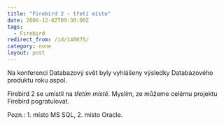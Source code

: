 ```yaml
---
title: "Firebird 2 - třetí místo"
date: 2006-12-02T09:30:00Z
tags:
  - Firebird
redirect_from: /id/146075/
category: none
layout: post
---
```

Na konferenci Databazový svět byly vyhlášeny výsledky Databázového produktu roku aspol.

Firebird 2 se umístil na _třetím místě_. Myslím, ze můžeme celému projektu Firebird pogratulovat.

Pozn.: 1. místo MS SQL, 2. místo Oracle.
